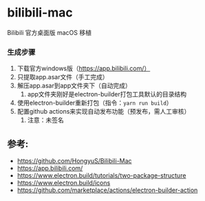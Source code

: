 # bilibili-mac
 Bilibili 官方桌面版 macOS 移植
### 生成步骤
  1. 下载官方windows版（https://app.bilibili.com/）
  2. 只提取app.asar文件（手工完成）
  3. 解压app.asar到app文件夹下（自动完成）
     1. app文件夹刚好是electron-builder打包工具默认的目录结构
  4. 使用electron-builder重新打包（指令：`yarn run build`）
  5. 配置github actions来实现自动发布功能（预发布，需人工审核）
     1. 注意：未签名

## 参考:
  - https://github.com/HongyuS/Bilibili-Mac
  - https://app.bilibili.com/
  - https://www.electron.build/tutorials/two-package-structure
  - https://www.electron.build/icons
  - https://github.com/marketplace/actions/electron-builder-action